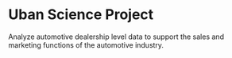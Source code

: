 # Uban Science Project
Analyze automotive dealership level data to support the sales and marketing functions of the automotive industry.
